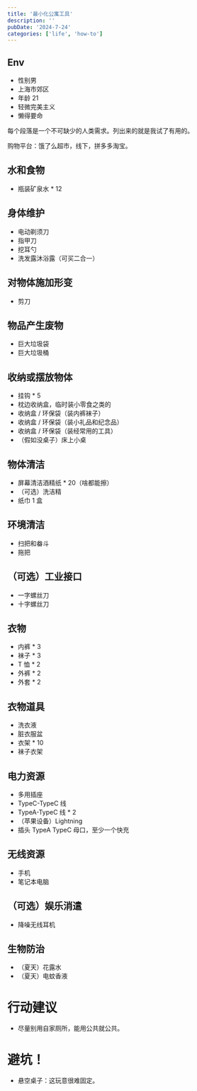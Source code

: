 ```yaml
---
title: '最小化公寓工具'
description: ''
pubDate: '2024-7-24'
categories: ['life', 'how-to']
---
```


## Env

- 性别男
- 上海市郊区
- 年龄 21
- 轻微完美主义
- 懒得要命

每个段落是一个不可缺少的人类需求。列出来的就是我试了有用的。

购物平台：饿了么超市，线下，拼多多淘宝。

## 水和食物

- 瓶装矿泉水 * 12

## 身体维护

- 电动剃须刀
- 指甲刀
- 挖耳勺
- 洗发露沐浴露（可买二合一）

## 对物体施加形变

- 剪刀

## 物品产生废物

- 巨大垃圾袋
- 巨大垃圾桶

## 收纳或摆放物体

- 挂钩 * 5
- 枕边收纳盒，临时装小零食之类的
- 收纳盒 / 环保袋（装内裤袜子）
- 收纳盒 / 环保袋（装小礼品和纪念品）
- 收纳盒 / 环保袋（装经常用的工具）
- （假如没桌子）床上小桌

## 物体清洁

- 屏幕清洁酒精纸 * 20（啥都能擦）
- （可选）洗洁精
- 纸巾 1 盒

## 环境清洁

- 扫把和畚斗
- 拖把

## （可选）工业接口

- 一字螺丝刀
- 十字螺丝刀

## 衣物

- 内裤 * 3
- 袜子 * 3
- T 恤 * 2
- 外裤 * 2
- 外套 * 2

## 衣物道具

- 洗衣液
- 脏衣服盆
- 衣架 * 10
- 袜子衣架

## 电力资源

- 多用插座
- TypeC-TypeC 线
- TypeA-TypeC 线 * 2
- （苹果设备）Lightning
- 插头 TypeA TypeC 母口，至少一个快充

## 无线资源

- 手机
- 笔记本电脑

## （可选）娱乐消遣

- 降噪无线耳机

## 生物防治

- （夏天）花露水
- （夏天）电蚊香液

# 行动建议

- 尽量别用自家厕所，能用公共就公共。

# 避坑！

- 悬空桌子：这玩意很难固定。

